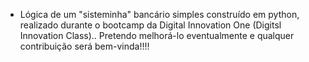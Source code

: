 - Lógica de um "sisteminha" bancário simples construído em python, realizado durante o bootcamp da Digital Innovation One (Digitsl Innovation Class).. Pretendo melhorá-lo eventualmente e qualquer contribuição será bem-vinda!!!!